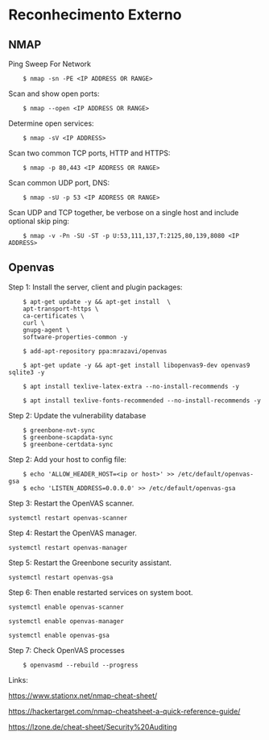 # Reconhecimento Externo

## NMAP
Ping Sweep For Network
```
    $ nmap -sn -PE <IP ADDRESS OR RANGE>
```

Scan and show open ports: 
```
    $ nmap --open <IP ADDRESS OR RANGE> 
```

Determine open services: 
```
    $ nmap -sV <IP ADDRESS>
```

 Scan two common TCP ports, HTTP and HTTPS: 
```
    $ nmap -p 80,443 <IP ADDRESS OR RANGE> 
```

Scan common UDP port, DNS: 
```
    $ nmap -sU -p 53 <IP ADDRESS OR RANGE> 
```

Scan UDP and TCP together, be verbose on a single host and include optional skip ping: 
```
    $ nmap -v -Pn -SU -ST -p U:53,111,137,T:2125,80,139,8080 <IP ADDRESS>
```


## Openvas

Step 1: Install the server, client and plugin packages:

```
    $ apt-get update -y && apt-get install  \
    apt-transport-https \
    ca-certificates \
    curl \
    gnupg-agent \
    software-properties-common -y

    $ add-apt-repository ppa:mrazavi/openvas

    $ apt-get update -y && apt-get install libopenvas9-dev openvas9 sqlite3 -y

    $ apt install texlive-latex-extra --no-install-recommends -y    

    $ apt install texlive-fonts-recommended --no-install-recommends -y

```

Step 2: Update the vulnerability database 
```
    $ greenbone-nvt-sync
    $ greenbone-scapdata-sync
    $ greenbone-certdata-sync
```

Step 2: Add your host to config file: 
```
    $ echo 'ALLOW_HEADER_HOST=<ip or host>' >> /etc/default/openvas-gsa 
    $ echo 'LISTEN_ADDRESS=0.0.0.0' >> /etc/default/openvas-gsa 
```

Step 3: Restart the OpenVAS scanner.
```
systemctl restart openvas-scanner
```

Step 4: Restart the OpenVAS manager.
```
systemctl restart openvas-manager
```

Step 5: Restart the Greenbone security assistant.

```
systemctl restart openvas-gsa
```

Step 6: Then enable restarted services on system boot.

```
systemctl enable openvas-scanner

systemctl enable openvas-manager

systemctl enable openvas-gsa
```

Step 7: Check OpenVAS processes
```
    $ openvasmd --rebuild --progress
```




Links:


https://www.stationx.net/nmap-cheat-sheet/

https://hackertarget.com/nmap-cheatsheet-a-quick-reference-guide/

https://lzone.de/cheat-sheet/Security%20Auditing